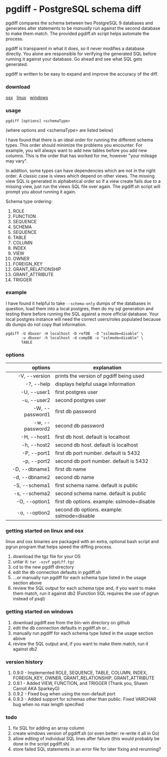 # pgdiff - PostgreSQL schema diff

pgdiff compares the schema between two PostgreSQL 9 databases and generates alter statements to be *manually* run against the second database to make them match.  The provided pgdiff.sh script helps automate the process.  

pgdiff is transparent in what it does, so it never modifies a database directly. You alone are responsible for verifying the generated SQL before running it against your database.  Go ahead and see what SQL gets generated.

pgdiff is written to be easy to expand and improve the accuracy of the diff.


### download
[osx](https://github.com/joncrlsn/pgdiff/raw/master/bin-osx/pgdiff.tgz "OSX version") &nbsp; [linux](https://github.com/joncrlsn/pgdiff/raw/master/bin-linux/pgdiff.tgz "Linux version") &nbsp; [windows](https://github.com/joncrlsn/pgdiff/raw/master/bin-win/pgdiff.exe "Windows version")


### usage
	pgdiff [options] <schemaType>

(where options and &lt;schemaType&gt; are listed below)

I have found that there is an ideal order for running the different schema types.  This order should minimize the problems you encounter.  For example, you will always want to add new tables before you add new columns.  This is the order that has worked for me, however "your mileage may vary".

In addition, some types can have dependencies which are not in the right order.  A classic case is views which depend on other views.  The missing view SQL is generated in alphabetical order so if a view create fails due to a missing view, just run the views SQL file over again. The pgdiff.sh script will prompt you about running it again.
 
Schema type ordering:

1. ROLE
1. FUNCTION
1. SEQUENCE
1. SCHEMA
1. SEQUENCE
1. TABLE
1. COLUMN
1. INDEX
1. VIEW
1. OWNER
1. FOREIGN\_KEY
1. GRANT\_RELATIONSHIP
1. GRANT\_ATTRIBUTE
1. TRIGGER


### example
I have found it helpful to take ```--schema-only``` dumps of the databases in question, load them into a local postgres, then do my sql generation and testing there before running the SQL against a more official database. Your local postgres instance will need the correct users/roles populated because db dumps do not copy that information.

```
pgdiff -U dbuser -H localhost -D refDB  -O "sslmode=disable" \
       -u dbuser -h localhost -d compDB -o "sslmode=disable" \
       TABLE 
```


### options

options           | explanation 
----------------: | ------------------------------------
  -V, --version   | prints the version of pgdiff being used
  -?, --help      | displays helpful usage information
  -U, --user1     | first postgres user
  -u, --user2     | second postgres user
  -W, --password1 | first db password
  -w, --password2 | second db password
  -H, --host1     | first db host.  default is localhost
  -h, --host2     | second db host. default is localhost
  -P, --port1     | first db port number.  default is 5432
  -p, --port2     | second db port number. default is 5432
  -D, --dbname1   | first db name
  -d, --dbname2   | second db name
  -S, --schema1   | first schema name.  default is public
  -s, --schema2   | second schema name. default is public
  -O, --option1   | first db options. example: sslmode=disable
  -o, --option2   | second db options. example: sslmode=disable


### getting started on linux and osx

linux and osx binaries are packaged with an extra, optional bash script and pgrun program that helps speed the diffing process. 

1. download the tgz file for your OS
1. untar it:  ```tar -xzvf pgdiff.tgz```
1. cd to the new pgdiff directory
1. edit the db connection defaults in pgdiff.sh 
1. ...or manually run pgdiff for each schema type listed in the usage section above
1. review the SQL output for each schema type and, if you want to make them match, run it against db2 (Function SQL requires the use of pgrun instead of psql)


### getting started on windows

1. download pgdiff.exe from the bin-win directory on github
1. edit the db connection defaults in pgdiff.sh or...
1. manually run pgdiff for each schema type listed in the usage section above
1. review the SQL output and, if you want to make them match, run it against db2 


### version history
1. 0.9.0 - Implemented ROLE, SEQUENCE, TABLE, COLUMN, INDEX, FOREIGN\_KEY, OWNER, GRANT\_RELATIONSHIP, GRANT\_ATTRIBUTE
1. 0.9.1 - Added VIEW, FUNCTION, and TRIGGER (Thank you, Shawn Carroll AKA SparkeyG)
1. 0.9.2 - Fixed bug when using the non-default port
1. 0.9.3 - Added support for schemas other than public. Fixed VARCHAR bug when no max length specified


### todo
1. fix SQL for adding an array column
1. create windows version of pgdiff.sh (or even better: re-write it all in Go)
1. allow editing of individual SQL lines after failure (this would probably be done in the script pgdiff.sh)
1. store failed SQL statements in an error file for later fixing and rerunning?
